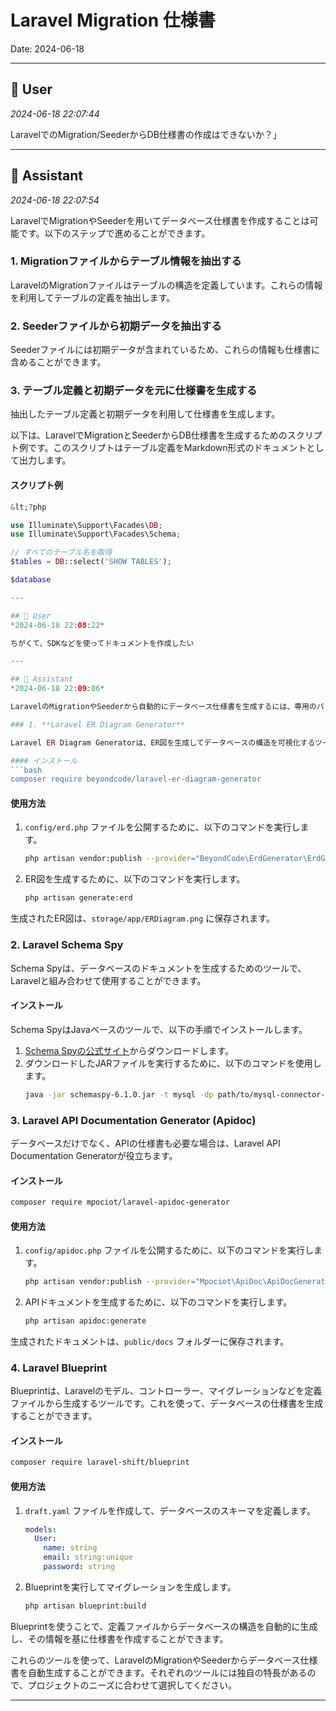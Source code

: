 # Laravel Migration 仕様書

Date: 2024-06-18

---

## 👤 User
*2024-06-18 22:07:44*

LaravelでのMigration/SeederからDB仕様書の作成はできないか？」

---

## 🤖 Assistant
*2024-06-18 22:07:54*

LaravelでMigrationやSeederを用いてデータベース仕様書を作成することは可能です。以下のステップで進めることができます。

### 1. Migrationファイルからテーブル情報を抽出する
LaravelのMigrationファイルはテーブルの構造を定義しています。これらの情報を利用してテーブルの定義を抽出します。

### 2. Seederファイルから初期データを抽出する
Seederファイルには初期データが含まれているため、これらの情報も仕様書に含めることができます。

### 3. テーブル定義と初期データを元に仕様書を生成する
抽出したテーブル定義と初期データを利用して仕様書を生成します。

以下は、LaravelでMigrationとSeederからDB仕様書を生成するためのスクリプト例です。このスクリプトはテーブル定義をMarkdown形式のドキュメントとして出力します。

#### スクリプト例

```php
&lt;?php

use Illuminate\Support\Facades\DB;
use Illuminate\Support\Facades\Schema;

// すべてのテーブル名を取得
$tables = DB::select('SHOW TABLES');

$database

---

## 👤 User
*2024-06-18 22:08:22*

ちがくて、SDKなどを使ってドキュメントを作成したい

---

## 🤖 Assistant
*2024-06-18 22:09:06*

LaravelのMigrationやSeederから自動的にデータベース仕様書を生成するには、専用のパッケージやSDKを利用することが便利です。以下に、そのようなツールの一例と使用方法を紹介します。

### 1. **Laravel ER Diagram Generator**

Laravel ER Diagram Generatorは、ER図を生成してデータベースの構造を可視化するツールです。これを使って、データベースの構造を視覚的に把握することができます。

#### インストール
```bash
composer require beyondcode/laravel-er-diagram-generator
```

#### 使用方法
1. `config/erd.php` ファイルを公開するために、以下のコマンドを実行します。
    ```bash
    php artisan vendor:publish --provider="BeyondCode\ErdGenerator\ErdGeneratorServiceProvider"
    ```

2. ER図を生成するために、以下のコマンドを実行します。
    ```bash
    php artisan generate:erd
    ```

生成されたER図は、`storage/app/ERDiagram.png` に保存されます。

### 2. **Laravel Schema Spy**

Schema Spyは、データベースのドキュメントを生成するためのツールで、Laravelと組み合わせて使用することができます。

#### インストール
Schema SpyはJavaベースのツールで、以下の手順でインストールします。

1. [Schema Spyの公式サイト](http://schemaspy.org/)からダウンロードします。
2. ダウンロードしたJARファイルを実行するために、以下のコマンドを使用します。
    ```bash
    java -jar schemaspy-6.1.0.jar -t mysql -dp path/to/mysql-connector-java.jar -host localhost -db database_name -u username -p password -o output_directory
    ```

### 3. **Laravel API Documentation Generator (Apidoc)**

データベースだけでなく、APIの仕様書も必要な場合は、Laravel API Documentation Generatorが役立ちます。

#### インストール
```bash
composer require mpociot/laravel-apidoc-generator
```

#### 使用方法
1. `config/apidoc.php` ファイルを公開するために、以下のコマンドを実行します。
    ```bash
    php artisan vendor:publish --provider="Mpociot\ApiDoc\ApiDocGeneratorServiceProvider" --tag=config
    ```

2. APIドキュメントを生成するために、以下のコマンドを実行します。
    ```bash
    php artisan apidoc:generate
    ```

生成されたドキュメントは、`public/docs` フォルダーに保存されます。

### 4. **Laravel Blueprint**

Blueprintは、Laravelのモデル、コントローラー、マイグレーションなどを定義ファイルから生成するツールです。これを使って、データベースの仕様書を生成することができます。

#### インストール
```bash
composer require laravel-shift/blueprint
```

#### 使用方法
1. `draft.yaml` ファイルを作成して、データベースのスキーマを定義します。
    ```yaml
    models:
      User:
        name: string
        email: string:unique
        password: string
    ```

2. Blueprintを実行してマイグレーションを生成します。
    ```bash
    php artisan blueprint:build
    ```

Blueprintを使うことで、定義ファイルからデータベースの構造を自動的に生成し、その情報を基に仕様書を作成することができます。

これらのツールを使って、LaravelのMigrationやSeederからデータベース仕様書を自動生成することができます。それぞれのツールには独自の特長があるので、プロジェクトのニーズに合わせて選択してください。

---
